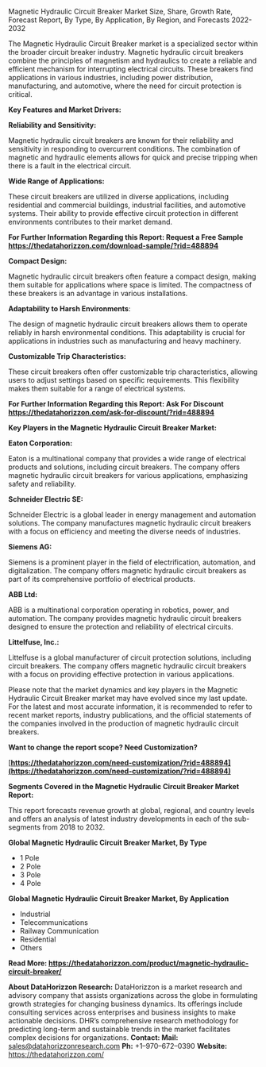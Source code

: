 ﻿Magnetic Hydraulic Circuit Breaker Market Size, Share, Growth Rate, Forecast Report, By Type, By Application, By Region, and Forecasts 2022-2032

The Magnetic Hydraulic Circuit Breaker market is a specialized sector within the broader circuit breaker industry. Magnetic hydraulic circuit breakers combine the principles of magnetism and hydraulics to create a reliable and efficient mechanism for interrupting electrical circuits. These breakers find applications in various industries, including power distribution, manufacturing, and automotive, where the need for circuit protection is critical.

**Key Features and Market Drivers:**

**Reliability and Sensitivity:**

Magnetic hydraulic circuit breakers are known for their reliability and sensitivity in responding to overcurrent conditions. The combination of magnetic and hydraulic elements allows for quick and precise tripping when there is a fault in the electrical circuit.

**Wide Range of Applications:**

These circuit breakers are utilized in diverse applications, including residential and commercial buildings, industrial facilities, and automotive systems. Their ability to provide effective circuit protection in different environments contributes to their market demand.

**For Further Information Regarding this Report: Request a Free Sample <https://thedatahorizzon.com/download-sample/?rid=488894>** 

**Compact Design:**

Magnetic hydraulic circuit breakers often feature a compact design, making them suitable for applications where space is limited. The compactness of these breakers is an advantage in various installations.

**Adaptability to Harsh Environments**:

The design of magnetic hydraulic circuit breakers allows them to operate reliably in harsh environmental conditions. This adaptability is crucial for applications in industries such as manufacturing and heavy machinery.

**Customizable Trip Characteristics:**

These circuit breakers often offer customizable trip characteristics, allowing users to adjust settings based on specific requirements. This flexibility makes them suitable for a range of electrical systems.

**For Further Information Regarding this Report: Ask For Discount <https://thedatahorizzon.com/ask-for-discount/?rid=488894>** 

**Key Players in the Magnetic Hydraulic Circuit Breaker Market:**

**Eaton Corporation:**

Eaton is a multinational company that provides a wide range of electrical products and solutions, including circuit breakers. The company offers magnetic hydraulic circuit breakers for various applications, emphasizing safety and reliability.

**Schneider Electric SE:**

Schneider Electric is a global leader in energy management and automation solutions. The company manufactures magnetic hydraulic circuit breakers with a focus on efficiency and meeting the diverse needs of industries.

**Siemens AG:**

Siemens is a prominent player in the field of electrification, automation, and digitalization. The company offers magnetic hydraulic circuit breakers as part of its comprehensive portfolio of electrical products.

**ABB Ltd:**

ABB is a multinational corporation operating in robotics, power, and automation. The company provides magnetic hydraulic circuit breakers designed to ensure the protection and reliability of electrical circuits.

**Littelfuse, Inc.:**

Littelfuse is a global manufacturer of circuit protection solutions, including circuit breakers. The company offers magnetic hydraulic circuit breakers with a focus on providing effective protection in various applications.

Please note that the market dynamics and key players in the Magnetic Hydraulic Circuit Breaker market may have evolved since my last update. For the latest and most accurate information, it is recommended to refer to recent market reports, industry publications, and the official statements of the companies involved in the production of magnetic hydraulic circuit breakers.

**Want to change the report scope? Need Customization?**

[**https://thedatahorizzon.com/need-customization/?rid=488894](https://thedatahorizzon.com/need-customization/?rid=488894)** 

**Segments Covered in the Magnetic Hydraulic Circuit Breaker Market Report:**

This report forecasts revenue growth at global, regional, and country levels and offers an analysis of latest industry developments in each of the sub-segments from 2018 to 2032.

**Global Magnetic Hydraulic Circuit Breaker Market, By Type**

- 1 Pole
- 2 Pole
- 3 Pole
- 4 Pole

**Global Magnetic Hydraulic Circuit Breaker Market, By Application**

- Industrial
- Telecommunications
- Railway Communication
- Residential
- Others

**Read More: <https://thedatahorizzon.com/product/magnetic-hydraulic-circuit-breaker/>** 

**About DataHorizzon Research:**DataHorizzon is a market research and advisory company that assists organizations across the globe in formulating growth strategies for changing business dynamics. Its offerings include consulting services across enterprises and business insights to make actionable decisions. DHR’s comprehensive research methodology for predicting long-term and sustainable trends in the market facilitates complex decisions for organizations.**Contact:Mail:** sales@datahorizzonresearch.com**Ph:** +1–970–672–0390**Website:** https://thedatahorizzon.com/
